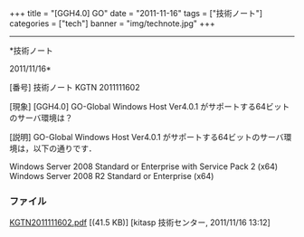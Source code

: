 ﻿+++
title = "[GGH4.0] GO"
date = "2011-11-16"
tags = ["技術ノート"]
categories = ["tech"]
banner = "img/technote.jpg"
+++

-----------------------------------------------------------------------------------------------------------------------------

*技術ノート

2011/11/16*


[番号]
技術ノート KGTN 2011111602

[現象]
[GGH4.0] GO-Global Windows Host Ver4.0.1
がサポートする64ビットのサーバ環境は？

[説明]
GO-Global Windows Host Ver4.0.1
がサポートする64ビットのサーバ環境は，以下の通りです．

Windows Server 2008 Standard or Enterprise with Service Pack 2 (x64)
Windows Server 2008 R2 Standard or Enterprise (x64)


### ファイル

 
 


[KGTN2011111602.pdf](http://techreport.kitasp.net/attachments/download/704/KGTN2011111602.pdf)
 [(41.5 KB)] [kitasp 技術センター, 2011/11/16
13:12]


 


 

